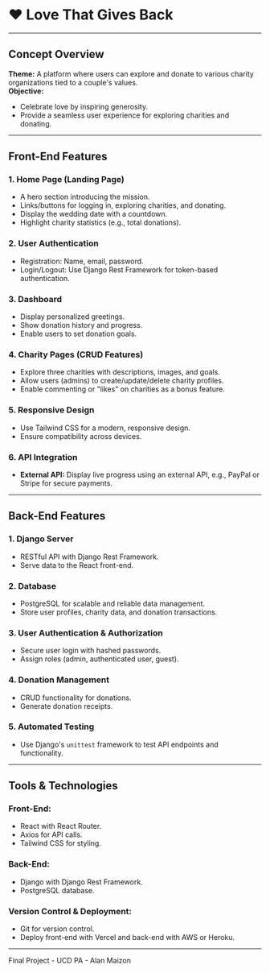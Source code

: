 # **❤️ Love That Gives Back**

---

## **Concept Overview**  
**Theme:** A platform where users can explore and donate to various charity organizations tied to a couple's values.  
**Objective:**  
- Celebrate love by inspiring generosity.  
- Provide a seamless user experience for exploring charities and donating.  

---

## **Front-End Features**  

### 1. **Home Page (Landing Page)**  
- A hero section introducing the mission.  
- Links/buttons for logging in, exploring charities, and donating.  
- Display the wedding date with a countdown.  
- Highlight charity statistics (e.g., total donations).  

### 2. **User Authentication**  
- Registration: Name, email, password.  
- Login/Logout: Use Django Rest Framework for token-based authentication.  

### 3. **Dashboard**  
- Display personalized greetings.  
- Show donation history and progress.  
- Enable users to set donation goals.  

### 4. **Charity Pages (CRUD Features)**  
- Explore three charities with descriptions, images, and goals.  
- Allow users (admins) to create/update/delete charity profiles.  
- Enable commenting or "likes" on charities as a bonus feature.  

### 5. **Responsive Design**  
- Use Tailwind CSS for a modern, responsive design.  
- Ensure compatibility across devices.  

### 6. **API Integration**  
- **External API:** Display live progress using an external API, e.g., PayPal or Stripe for secure payments.  

---

## **Back-End Features**  

### 1. **Django Server**  
- RESTful API with Django Rest Framework.  
- Serve data to the React front-end.  

### 2. **Database**  
- PostgreSQL for scalable and reliable data management.  
- Store user profiles, charity data, and donation transactions.  

### 3. **User Authentication & Authorization**  
- Secure user login with hashed passwords.  
- Assign roles (admin, authenticated user, guest).  

### 4. **Donation Management**  
- CRUD functionality for donations.  
- Generate donation receipts.  

### 5. **Automated Testing**  
- Use Django's `unittest` framework to test API endpoints and functionality.  

---

## **Tools & Technologies**  

### **Front-End:**  
- React with React Router.  
- Axios for API calls.  
- Tailwind CSS for styling.  

### **Back-End:**  
- Django with Django Rest Framework.  
- PostgreSQL database.  

### **Version Control & Deployment:**  
- Git for version control.  
- Deploy front-end with Vercel and back-end with AWS or Heroku.  

---

Final Project - UCD PA - Alan Maizon
